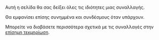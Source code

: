 Αυτή η σελίδα θα σας δείξει όλες τις ιδιότητες μιας συναλλαγής.

Θα εμφανίσει επίσης συνημμένα και συνδέσμους όταν υπάρχουν.

Μπορείτε να διαβάσετε περισσότερα σχετικά με τις συναλλαγές στην [επίσημη τεκμηρίωση](https://docs.firefly-iii.org/concepts/transactions).